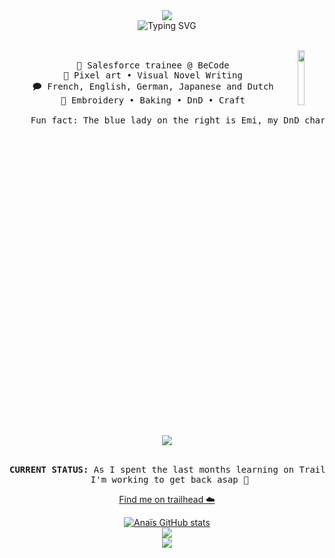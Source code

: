 <div align="center">
<img src="https://github.com/anaissnnk/anaissnnk/assets/146928546/82c2ba4e-d996-4a12-a628-e8b9496b856e"/><br>
<img src="https://readme-typing-svg.demolab.com?font=Chivo+Mono&weight=300&size=15&duration=4000&pause=100&color=9999ff&center=true&vCenter=true&multiline=true&random=false&width=435&lines=Hello%2C+I'm+Ana%C3%AFs!;I'm+a+Salesforce+trainee+and+craft+lover." alt="Typing SVG"/>
<br><br>
<pre>
    <img src="https://github.com/anaissnnk/anaissnnk/assets/146928546/9abfa0b9-592d-454d-b71f-7945f132001d" align="right" width="15%"/>
    💼 Salesforce trainee @ BeCode
    🎨 Pixel art • Visual Novel Writing
    🗩 French, English, German, Japanese and Dutch
    🧵 Embroidery • Baking • DnD • Craft<br>
    Fun fact: The blue lady on the right is Emi, my DnD character.
</pre><br>
<img src="https://skillicons.dev/icons?i=html,css,sass,js,express,php,discord,notion"/>
<br><br>

<pre><b>CURRENT STATUS:</b> As I spent the last months learning on Trailhead, my activity on github has lowered.<br> I'm working to get back asap 🐢</pre>

<a href="https://www.salesforce.com/trailblazer/profile">Find me on trailhead ☁️</a>

[![Anaïs GitHub stats](https://github-readme-stats.vercel.app/api?username=anaissnnk&theme=dracula)](https://github.com/anuraghazra/github-readme-stats)<br>
<img src="https://github.com/anaissnnk/anaissnnk/assets/146928546/cc66c7c0-ef0c-43e0-80f6-108c8329e316"/><br>
[![](https://img.shields.io/badge/linkedin-0a66c2)](https://be.linkedin.com/in/anaïs-sananikone-817841177)
</div>
